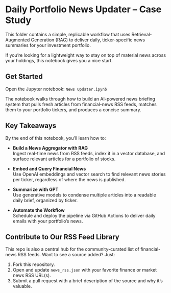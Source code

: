 # Daily Portfolio News Updater – Case Study

This folder contains a simple, replicable workflow that uses Retrieval-Augmented Generation (RAG) to deliver daily, ticker-specific news summaries for your investment portfolio.

If you’re looking for a lightweight way to stay on top of material news across your holdings, this notebook gives you a nice start.

## Get Started

Open the Jupyter notebook: `News Updater.ipynb`

The notebook walks through how to build an AI-powered news briefing system that pulls fresh articles from financial-news RSS feeds, matches them to your portfolio tickers, and produces a concise summary.

## Key Takeaways

By the end of this notebook, you’ll learn how to:

- **Build a News Aggregator with RAG**  
  Ingest real-time news from RSS feeds, index it in a vector database, and surface relevant articles for a portfolio of stocks.

- **Embed and Query Financial News**  
  Use OpenAI embeddings and vector search to find relevant news stories per ticker, regardless of where the news is published.

- **Summarize with GPT**  
  Use generative models to condense multiple articles into a readable daily brief, organized by ticker.

- **Automate the Workflow**  
  Schedule and deploy the pipeline via GitHub Actions to deliver daily emails with your portfolio’s news.

## Contribute to Our RSS Feed Library

This repo is also a central hub for the community-curated list of financial-news RSS feeds. Want to see a source added? Just:

1. Fork this repository.  
2. Open and update `news_rss.json` with your favorite finance or market news RSS URL(s).  
3. Submit a pull request with a brief description of the source and why it’s valuable.